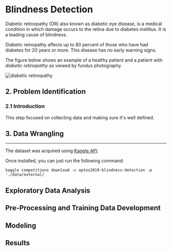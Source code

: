 # Blindness Detection

Diabetic retinopathy (DR) also known as diabetic eye disease, is a medical condition in which damage occurs to the retina due to diabetes mellitus. It is a leading cause of blindness. 

Diabetic reinopathy affects up to 80 percent of those who have had diabetes for 20 years or more. This disease has no early warning signs. 

The figure below shows an example of a healthy patient and a patient with _diabetic retinopathy_ as viewed by fundus photography.


![diabetic retinopathy](https://www.researchgate.net/profile/Srinivasa-Rao-Avanapu/publication/282609747/figure/fig2/AS:281548759814145@1444137863086/Difference-between-Normal-Retina-and-Diabetic-Retinopathy.png)


## 2. Problem Identification
### 2.1 Introduction
This step focused on collecting data and making sure it's well defined.
## 3. Data Wrangling
---
The dataset was acquired using [Kaggle API](https://github.com/Kaggle/kaggle-api).

Once installed, you can just run the following command: 

`kaggle competitions download -c aptos2019-blindness-detection -p './data/external/`



## Exploratory Data Analysis
## Pre-Processing and Training Data Development
## Modeling
## Results
